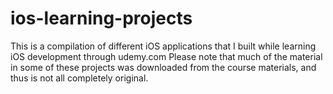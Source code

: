 # ios-learning-projects
This is a compilation of different iOS applications that I built while learning iOS development through udemy.com
Please note that much of the material in some of these projects was downloaded from the course materials, and thus is not all completely original. 
